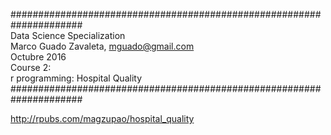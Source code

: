 #####################################################################  
Data Science Specialization  
Marco Guado Zavaleta, mguado@gmail.com  
Octubre 2016  
Course 2:  
r programming: Hospital Quality
#####################################################################  
  


http://rpubs.com/magzupao/hospital_quality